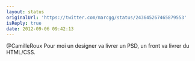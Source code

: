 ```yaml
---
layout: status
originalUrl: 'https://twitter.com/marcgg/status/243645267465879553'
isReply: true
date: 2012-09-06 09:42:13
---
```


@CamilleRoux Pour moi un designer va livrer un PSD, un front va livrer du HTML/CSS.
